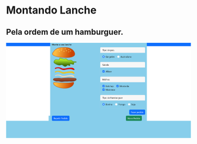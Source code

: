 # Montando Lanche
## Pela ordem de um hamburguer.

![iMAGEM DE UM PEDIDO](/Montagem%20de%20hanbuguer/imagens/padrao/PEDIDO.png)